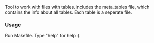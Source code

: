 Tool to work with files with tables. Includes the meta_tables file, which contains the info about all tables. Each table is a seperate file.

### Usage
Run Makefile. Type "help" for help :).
